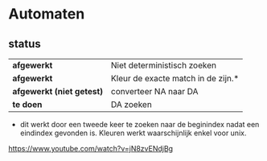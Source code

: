 # Automaten

## status
|||
|---|---|
|**afgewerkt**| Niet deterministisch zoeken|  
| **afgewerkt**| Kleur de exacte match in de zijn.*|
|**afgewerkt (niet getest)**| converteer NA naar DA|   
| **te doen**| DA zoeken|  

* dit werkt door een tweede keer te zoeken naar de beginindex nadat een eindindex gevonden is. Kleuren werkt waarschijnlijk enkel voor unix.


https://www.youtube.com/watch?v=jN8zvENdjBg
